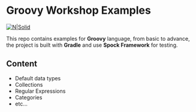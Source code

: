 # Groovy Workshop Examples

[![N|Solid](https://nearsoft.com/admin/wp-content/themes/Nearsoftv1/img/nearsoft.png)](http://nearsoft.com)

This repo contains examples for **Groovy** language, from basic to advance, the project is built with **Gradle** and use **Spock Framework** for testing.

## Content
  - Default data types
  - Collections
  - Regular Expressions
  - Categories
  - etc...
